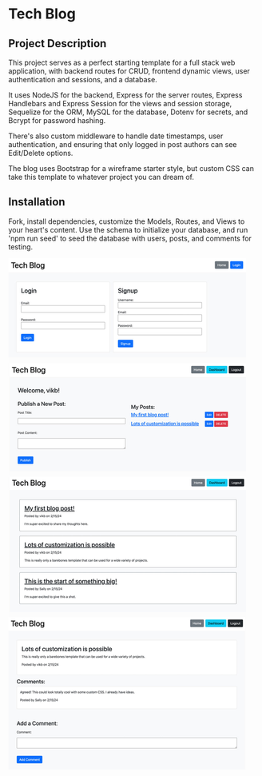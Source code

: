 # Tech Blog

## Project Description

This project serves as a perfect starting template for a full stack web application, with backend routes for CRUD, frontend dynamic views, user authentication and sessions, and a database.

It uses NodeJS for the backend, Express for the server routes, Express Handlebars and Express Session for the views and session storage, Sequelize for the ORM, MySQL for the database, Dotenv for secrets, and Bcrypt for password hashing.

There's also custom middleware to handle date timestamps, user authentication, and ensuring that only logged in post authors can see Edit/Delete options.

The blog uses Bootstrap for a wireframe starter style, but custom CSS can take this template to whatever project you can dream of.

## Installation

Fork, install dependencies, customize the Models, Routes, and Views to your heart's content. Use the schema to initialize your database, and run 'npm run seed' to seed the database with users, posts, and comments for testing.

![Screenshots](./public/images/tech-blog-screenshot.jpg)
